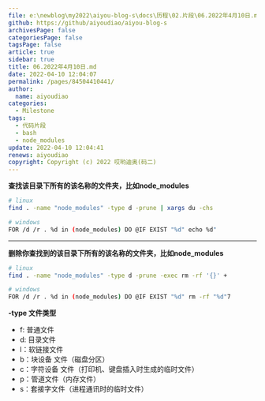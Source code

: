 ```yaml
---
file: e:\newblog\my2022\aiyou-blog-s\docs\历程\02.片段\06.2022年4月10日.md
github: https://github/aiyoudiao/aiyou-blog-s
archivesPage: false
categoriesPage: false
tagsPage: false
article: true
sidebar: true
title: 06.2022年4月10日.md
date: 2022-04-10 12:04:07
permalink: /pages/84504410441/
author: 
  name: aiyoudiao
categories: 
  - Milestone
tags: 
  - 代码片段
  - bash
  - node_modules
update: 2022-04-10 12:04:41
renews: aiyoudiao
copyright: Copyright (c) 2022 哎哟迪奥(码二)
---
```


**查找该目录下所有的该名称的文件夹，比如node_modules**

```bash
# linux
find . -name "node_modules" -type d -prune | xargs du -chs

# windows
FOR /d /r . %d in (node_modules) DO @IF EXIST "%d" echo %d"
```

---

**删除你查找到的该目录下所有的该名称的文件夹，比如node_modules**

```bash
# linux
find . -name "node_modules" -type d -prune -exec rm -rf '{}' +

# windows
FOR /d /r . %d in (node_modules) DO @IF EXIST "%d" rm -rf "%d"7
```

**-type 文件类型**

- f: 普通文件
- d: 目录文件
- l：软链接文件
- b：块设备 文件（磁盘分区）
- c：字符设备 文件（打印机、键盘插入时生成的临时文件）
- p：管道文件（内存文件）
- s：套接字文件（进程通讯时的临时文件）